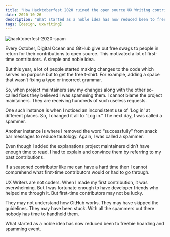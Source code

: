 ```yaml
---
title: "How Hacktoberfest 2020 ruined the open source UX Writing contributors"
date: 2020-10-26
description: "What started as a noble idea has now reduced been to freebie hoarding and spamming event. When project maintainers see UX Writing changes they thought I was a scammer."
tags: [design, uxwriting]
---
```


![hacktoberfest-2020-spam](/hacktoberfest-2020-spam.png)

Every October, Digital Ocean and GitHub give out free swags to people in return for their contributions to open source. This motivated a lot of first-time contributors. A simple and noble idea.

But this year, a lot of people started making changes to the code which serves no purpose but to get the free t-shirt. For example, adding a space that wasn’t fixing a typo or incorrect grammar. 

So, when project maintainers saw my changes along with the other so-called fixes they believed I was spamming them.  I cannot blame the project maintainers. They are receiving hundreds of such useless requests.

One such instance is when I noticed an inconsistent use of 'Log in' at different places. So, I changed it all to “Log in.” The next day, I was called a spammer.

Another instance is where I removed the word “successfully” from snack bar messages to reduce tautology. Again, I was called a spammer.

Even though I added the explanations project maintainers didn’t have enough time to read. I had to explain and convince them by referring to my past contributions.

If a seasoned contributor like me can have a hard time then I cannot comprehend what first-time contributors would or had to go through. 

UX Writers are not coders. When I made my first contribution, it was overwhelming. But I was fortunate enough to have developer friends who helped me through it. But first-time contributors may not be lucky.

They may not understand how GitHub works. They may have skipped the guidelines. They may have been stuck. With all the spammers out there nobody has time to handhold them.

What started as a noble idea has now reduced been to freebie hoarding and spamming event.